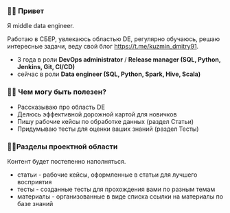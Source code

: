 
### ✋🏻 Привет

Я middle data engineer. 

Работаю в СБЕР, увлекаюсь областью DE, регулярно обучаюсь, решаю интересные задачи, веду свой блог  https://t.me/kuzmin_dmitry91.

- 3 года в роли **DevOps administrator** / **Release manager (SQL, Python, Jenkins, Git, CI/CD)**
- сейчас в роли **Data engineer (SQL, Python, Spark, Hive, Scala)**

### 🙌🏻 Чем могу быть полезен?

- Рассказываю про область DE
- Делюсь эффективной дорожной картой для новичков
- Пишу рабочие кейсы по обработке данных (раздел Статьи)
- Придумываю тесты для оценки ваших знаний (раздел Тесты)

### ☝🏻Разделы проектной области

Контент будет постепенно наполняться.


+ статьи - рабочие кейсы, оформленные в статьи для лучшего восприятия
+ тесты - созданные тесты для прохождения вами по разным темам
+ материалы - организованные в виде списка ссылки на материалы по базе знаний
